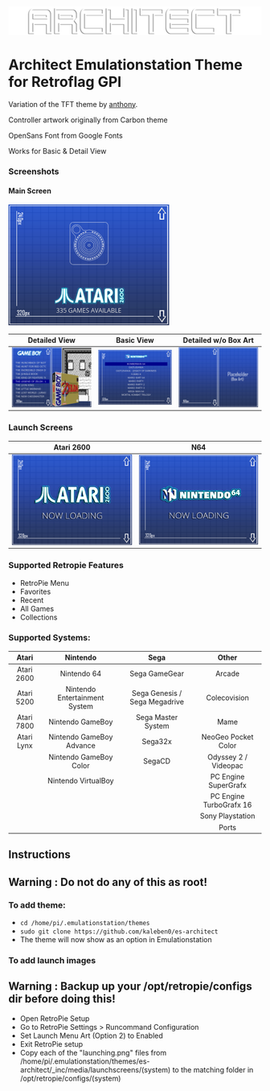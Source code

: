 ![Logo1](/_inc/images/logo.png)

<h1>Architect Emulationstation Theme for Retroflag GPI </h1>

Variation of the TFT theme by [anthony](https://github.com/anthonycaccese/es-theme-tft). 

Controller artwork originally from Carbon theme

OpenSans Font from Google Fonts

Works for Basic & Detail View

<h3>Screenshots</h3>

<h4>Main Screen</h4>

![Screenshot1](/screenshots/architect-main.png)

| Detailed View | Basic View | Detailed w/o Box Art
| --- | --- | ---
| ![Screenshot2](/screenshots/architect-detail-list.png) | ![Screenshot3](/screenshots/architect-basic-list.png) | ![Screenshot4](/screenshots/background-grid.png)

<h3>Launch Screens</h3>

| Atari 2600 | N64 |
| --- | --- |
| ![Screenshot7](/screenshots/launching.png) | ![Screenshot8](/screenshots/launching_2.png) |


<h3>Supported Retropie Features</h3>

* RetroPie Menu 
* Favorites
* Recent
* All Games
* Collections

<h3>Supported Systems:</h3>

| Atari | Nintendo | Sega | Other 
| :---: | :---: | :---: | :---:
| Atari 2600 |  Nintendo 64 | Sega GameGear | Arcade 
| Atari 5200 |  Nintendo Entertainment System | Sega Genesis / Sega Megadrive | Colecovision 
| Atari 7800 | Nintendo GameBoy | Sega Master System | Mame
| Atari Lynx | Nintendo GameBoy Advance | Sega32x | NeoGeo Pocket Color
|  | Nintendo GameBoy Color | SegaCD |  Odyssey 2 / Videopac
|  |  Nintendo VirtualBoy |  | PC Engine SuperGrafx
|  |  |  | PC Engine TurboGrafx 16
|  |  |  | Sony Playstation
|  |  |  | Ports 

<h2>Instructions</h2>

<h2>Warning : Do not do any of this as root! </h2>

<h3>To add theme: </h3>

* `cd /home/pi/.emulationstation/themes`
* `sudo git clone https://github.com/kaleben0/es-architect`
* The theme will now show as an option in Emulationstation


<h3>To add launch images</h3>

<h2>Warning : Backup up your /opt/retropie/configs dir before doing this!</h2>

* Open RetroPie Setup
* Go to RetroPie Settings > Runcommand Configuration
* Set Launch Menu Art (Option 2) to Enabled
* Exit RetroPie setup
* Copy each of the "launching.png" files from /home/pi/.emulationstation/themes/es-architect/_inc/media/launchscreens/(system) to the matching folder in /opt/retropie/configs/(system) 
